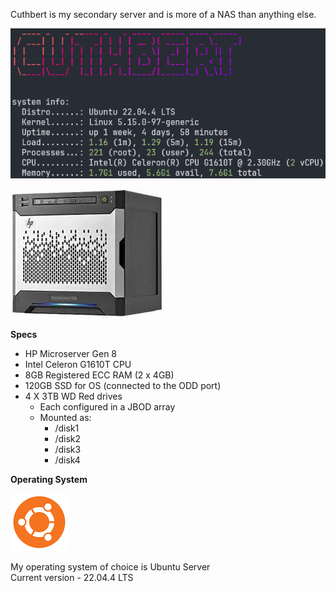 Cuthbert is my secondary server and is more of a NAS than anything else.

![](<images/cuthbert sysinfo.png>)

![](<images/hp gen8.jpeg>)

**Specs**

- HP Microserver Gen 8  
- Intel Celeron G1610T CPU  
- 8GB Registered ECC RAM (2 x 4GB)
- 120GB SSD for OS (connected to the ODD port)
- 4 X 3TB WD Red drives  
    - Each configured in a JBOD array
    - Mounted as: 
        - /disk1 
        - /disk2 
        - /disk3
        - /disk4

**Operating System**

![](images/ubuntu.png)

My operating system of choice is Ubuntu Server  
Current version - 22.04.4 LTS